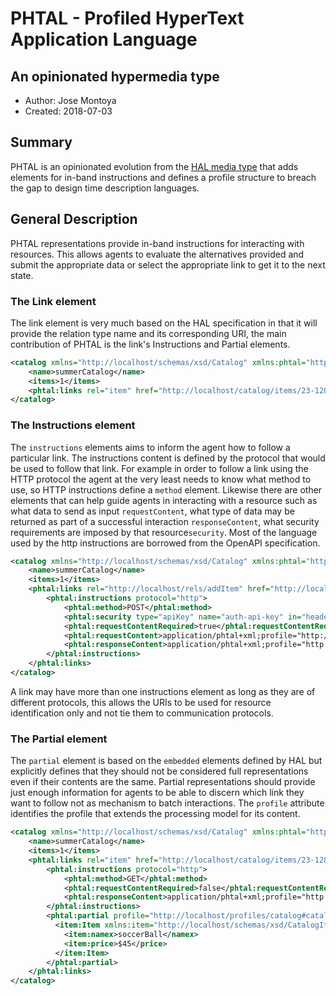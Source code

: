 # PHTAL - Profiled HyperText Application Language
## An opinionated hypermedia type
* Author: Jose Montoya
* Created: 2018-07-03

## Summary
PHTAL is an opinionated evolution from the [HAL media type](http://stateless.co/hal_specification.html) that adds elements for in-band instructions and defines a profile structure to breach the gap to design time description languages.

## General Description 
PHTAL representations provide in-band instructions for interacting with resources. This allows agents to evaluate the alternatives provided and submit the appropriate data or select the appropriate link to get it to the next state.

### The Link element
The link element is very much based on the HAL specification in that it will provide the relation type name and its corresponding URI, the main contribution of PHTAL is the link's  Instructions and Partial elements.

```xml
<catalog xmlns="http://localhost/schemas/xsd/Catalog" xmlns:phtal="http://localhost/schemas/xsd/Phtal">
    <name>summerCatalog</name>
    <items>1</items>
    <phtal:links rel="item" href="http://localhost/catalog/items/23-1289">
</catalog>
```

### The Instructions element
The `instructions` elements aims to inform the agent how to follow a particular link. The instructions content is defined by the protocol that would be used to follow that link. For example in order to follow a link using the HTTP protocol the agent at the very least needs to know what method to use, so HTTP instructions define a `method` element. Likewise there are other elements that can help guide agents in interacting with a resource such as what data to send as input `requestContent`, what type of data may be returned as part of a successful interaction `responseContent`, what security requirements are imposed by that resource`security`. Most of the language used by the http instructions are borrowed from the OpenAPI specification.

```xml
<catalog xmlns="http://localhost/schemas/xsd/Catalog" xmlns:phtal="http://localhost/schemas/xsd/Phtal">
    <name>summerCatalog</name>
    <items>1</items>
    <phtal:links rel="http://localhost/rels/addItem" href="http://localhost/catalog/items">
        <phtal:instructions protocol="http">
            <phtal:method>POST</phtal:method>
            <phtal:security type="apiKey" name="auth-api-key" in="header"/>
            <phtal:requestContentRequired>true</phtal:requestContentRequired>
            <phtal:requestContent>application/phtal+xml;profile="http://localhost/profiles/catalog#addItemRequest"</phtal:requestContent>
            <phtal:responseContent>application/phtal+xml;profile="http://localhost/profiles/catalog#addItemResult"</phtal:responseContent>
        </phtal:instructions>
    </phtal:links>
</catalog>
```

A link may have more than one instructions element as long as they are of different protocols, this allows the URIs to be used for resource identification only and not tie them to communication protocols.

### The Partial element
The `partial` element is based on the `embedded` elements defined by HAL but explicitly defines that they should not be considered full representations even if their contents are the same. Partial representations should provide just enough information for agents to be able to discern which link they want to follow not as mechanism to batch interactions. The `profile` attribute identifies the profile that extends the processing model for its content.

```xml
<catalog xmlns="http://localhost/schemas/xsd/Catalog" xmlns:phtal="http://localhost/schemas/xsd/Phtal">
    <name>summerCatalog</name>
    <items>1</items>
    <phtal:links rel="item" href="http://localhost/catalog/items/23-1289">
        <phtal:instructions protocol="http">
            <phtal:method>GET</phtal:method>
            <phtal:requestContentRequired>false</phtal:requestContentRequired>
            <phtal:responseContent>application/phtal+xml;profile="http://localhost/profiles/catalog#catalogItem"</phtal:responseContent>
        </phtal:instructions>
        <phtal:partial profile="http://localhost/profiles/catalog#catalogItem">
          <item:Item xmlns:item="http://localhost/schemas/xsd/CatalogItem">
            <item:namex>soccerBall</namex>
            <item:price>$45</price>
          </item:Item>
        </phtal:partial>
    </phtal:links>
</catalog>
```
